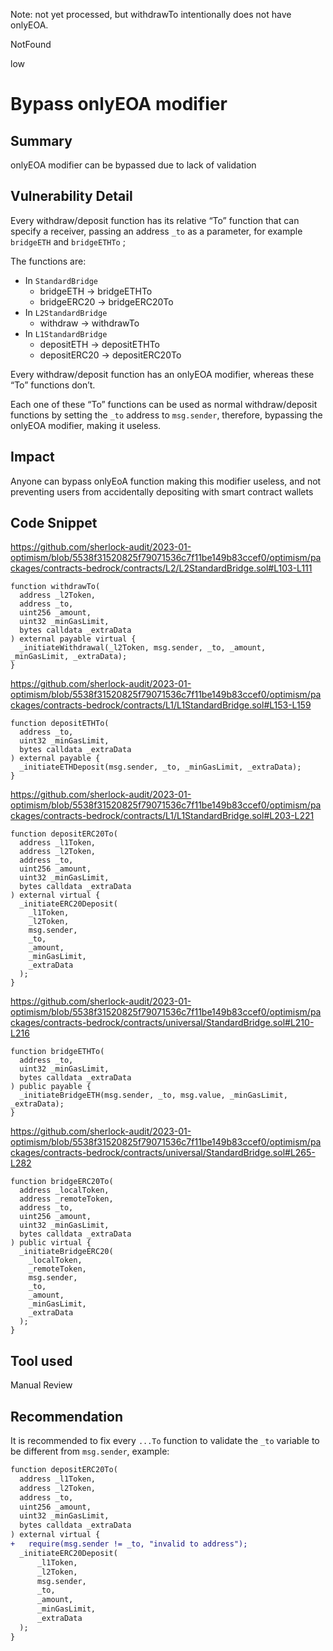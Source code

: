 Note: not yet processed, but withdrawTo intentionally does not have onlyEOA.

NotFound

low

# Bypass onlyEOA modifier

## Summary

onlyEOA modifier can be bypassed due to lack of validation

## Vulnerability Detail

Every withdraw/deposit function has its relative “To” function that can specify a receiver, passing an address `_to` as a parameter, for example `bridgeETH` and `bridgeETHTo` ;

The functions are:

- In `StandardBridge`
    - bridgeETH → bridgeETHTo
    - bridgeERC20 → bridgeERC20To
- In `L2StandardBridge`
    - withdraw → withdrawTo
- In `L1StandardBridge`
    - depositETH → depositETHTo
    - depositERC20 → depositERC20To

Every withdraw/deposit function has an onlyEOA modifier, whereas these “To” functions don’t.

Each one of these “To” functions can be used as normal withdraw/deposit functions by setting the `_to` address to `msg.sender`, therefore, bypassing the onlyEOA modifier, making it useless.

## Impact

Anyone can bypass onlyEoA function making this modifier useless, and not preventing users from accidentally depositing with smart contract wallets

## Code Snippet

https://github.com/sherlock-audit/2023-01-optimism/blob/5538f31520825f79071536c7f11be149b83ccef0/optimism/packages/contracts-bedrock/contracts/L2/L2StandardBridge.sol#L103-L111

```solidity
function withdrawTo(
  address _l2Token,
  address _to,
  uint256 _amount,
  uint32 _minGasLimit,
  bytes calldata _extraData
) external payable virtual {
  _initiateWithdrawal(_l2Token, msg.sender, _to, _amount, _minGasLimit, _extraData);
}
```

https://github.com/sherlock-audit/2023-01-optimism/blob/5538f31520825f79071536c7f11be149b83ccef0/optimism/packages/contracts-bedrock/contracts/L1/L1StandardBridge.sol#L153-L159

```solidity
function depositETHTo(
  address _to,
  uint32 _minGasLimit,
  bytes calldata _extraData
) external payable {
  _initiateETHDeposit(msg.sender, _to, _minGasLimit, _extraData);
}
```

https://github.com/sherlock-audit/2023-01-optimism/blob/5538f31520825f79071536c7f11be149b83ccef0/optimism/packages/contracts-bedrock/contracts/L1/L1StandardBridge.sol#L203-L221

```solidity
function depositERC20To(
  address _l1Token,
  address _l2Token,
  address _to,
  uint256 _amount,
  uint32 _minGasLimit,
  bytes calldata _extraData
) external virtual {
  _initiateERC20Deposit(
    _l1Token,
    _l2Token,
    msg.sender,
    _to,
    _amount,
    _minGasLimit,
    _extraData
  );
}
```

https://github.com/sherlock-audit/2023-01-optimism/blob/5538f31520825f79071536c7f11be149b83ccef0/optimism/packages/contracts-bedrock/contracts/universal/StandardBridge.sol#L210-L216

```solidity
function bridgeETHTo(
  address _to,
  uint32 _minGasLimit,
  bytes calldata _extraData
) public payable {
  _initiateBridgeETH(msg.sender, _to, msg.value, _minGasLimit, _extraData);
}
```

https://github.com/sherlock-audit/2023-01-optimism/blob/5538f31520825f79071536c7f11be149b83ccef0/optimism/packages/contracts-bedrock/contracts/universal/StandardBridge.sol#L265-L282

```solidity
function bridgeERC20To(
  address _localToken,
  address _remoteToken,
  address _to,
  uint256 _amount,
  uint32 _minGasLimit,
  bytes calldata _extraData
) public virtual {
  _initiateBridgeERC20(
    _localToken,
    _remoteToken,
    msg.sender,
    _to,
    _amount,
    _minGasLimit,
    _extraData
  );
}
```

## Tool used

Manual Review

## Recommendation

It is recommended to fix every `...To` function to validate the `_to`  variable to be different from `msg.sender`, example:

```diff
function depositERC20To(
  address _l1Token,
  address _l2Token,
  address _to,
  uint256 _amount,
  uint32 _minGasLimit,
  bytes calldata _extraData
) external virtual {
+	require(msg.sender != _to, "invalid to address");
  _initiateERC20Deposit(
      _l1Token,
      _l2Token,
      msg.sender,
      _to,
      _amount,
      _minGasLimit,
      _extraData
  );
}
```